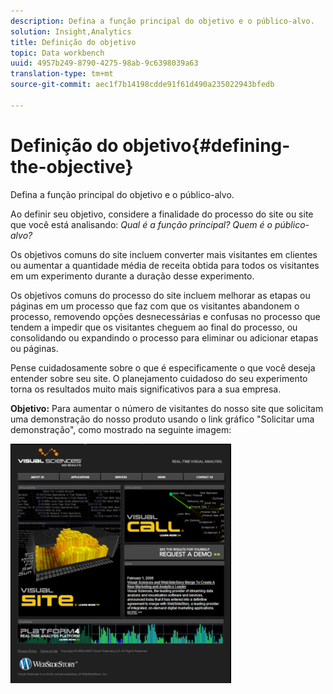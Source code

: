 ```yaml
---
description: Defina a função principal do objetivo e o público-alvo.
solution: Insight,Analytics
title: Definição do objetivo
topic: Data workbench
uuid: 4957b249-8790-4275-98ab-9c6398039a63
translation-type: tm+mt
source-git-commit: aec1f7b14198cdde91f61d490a235022943bfedb

---
```



# Definição do objetivo{#defining-the-objective}

Defina a função principal do objetivo e o público-alvo.

Ao definir seu objetivo, considere a finalidade do processo do site ou site que você está analisando: *Qual é a função principal? Quem é o público-alvo?*

Os objetivos comuns do site incluem converter mais visitantes em clientes ou aumentar a quantidade média de receita obtida para todos os visitantes em um experimento durante a duração desse experimento.

Os objetivos comuns do processo do site incluem melhorar as etapas ou páginas em um processo que faz com que os visitantes abandonem o processo, removendo opções desnecessárias e confusas no processo que tendem a impedir que os visitantes cheguem ao final do processo, ou consolidando ou expandindo o processo para eliminar ou adicionar etapas ou páginas.

Pense cuidadosamente sobre o que é especificamente o que você deseja entender sobre seu site. O planejamento cuidadoso do seu experimento torna os resultados muito mais significativos para a sua empresa.

**Objetivo:** Para aumentar o número de visitantes do nosso site que solicitam uma demonstração do nosso produto usando o link gráfico &quot;Solicitar uma demonstração&quot;, como mostrado na seguinte imagem:

![](assets/ControlPage.png)

